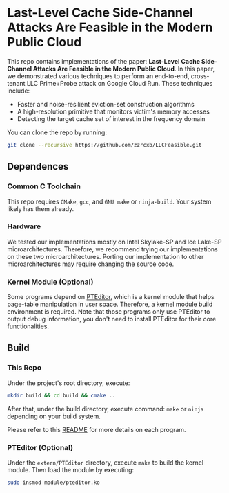 # Last-Level Cache Side-Channel Attacks Are Feasible in the Modern Public Cloud

This repo contains implementations of the paper: **Last-Level Cache Side-Channel Attacks Are Feasible in the Modern Public Cloud**.
In this paper, we demonstrated various techniques to perform an end-to-end, cross-tenant LLC Prime+Probe attack on Google Cloud Run.
These techniques include:
- Faster and noise-resilient eviction-set construction algorithms
- A high-resolution primitive that monitors victim's memory accesses
- Detecting the target cache set of interest in the frequency domain

You can clone the repo by running:
```bash
git clone --recursive https://github.com/zzrcxb/LLCFeasible.git
```

## Dependences

### Common C Toolchain
This repo requires `CMake`, `gcc`, and `GNU make` or `ninja-build`.
Your system likely has them already.

### Hardware
We tested our implementations mostly on Intel Skylake-SP and Ice Lake-SP microarchitectures.
Therefore, we recommend trying our implementations on these two microarchitectures.
Porting our implementation to other microarchitectures may require
changing the source code.

### Kernel Module (Optional)
Some programs depend on [PTEditor](https://github.com/misc0110/PTEditor),
which is a kernel module that helps page-table manipulation in user space.
Therefore, a kernel module build environment is required.
Note that those programs only use PTEditor to output debug information,
you don't need to install PTEditor for their core functionalities.

## Build
### This Repo
Under the project's root directory,
execute:
```bash
mkdir build && cd build && cmake ..
```
After that, under the build directory, execute command:
`make` or `ninja` depending on your build system.

Please refer to this [README](src/README.md) for more details
on each program.


### PTEditor (Optional)
Under the `extern/PTEditor` directory, execute
`make`
to build the kernel module.
Then load the module by executing:
```bash
sudo insmod module/pteditor.ko
```
